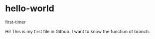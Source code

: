 # hello-world
first-timer

Hi! This is my first file in Github.
I want to know the function of branch.
